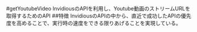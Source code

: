 #getYoutubeVideo
InvidiousのAPIを利用し、Youtube動画のストリームURLを取得するためのAPI
##特徴
InvidiousのAPIの中から、直近で成功したAPIの優先度を高めることで、実行時の速度をできる限りあげることを実現している。
